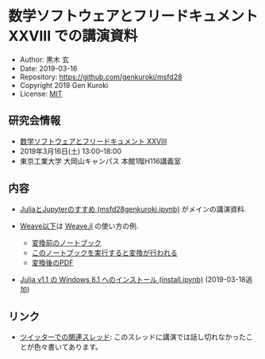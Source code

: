 # 数学ソフトウェアとフリードキュメント XXVIII での講演資料

* Author: 黒木 玄
* Date: 2019-03-16
* Repository: https://github.com/genkuroki/msfd28
* Copyright 2019 Gen Kuroki
* License: [MIT](https://opensource.org/licenses/MIT)

## 研究会情報

* [数学ソフトウェアとフリードキュメント XXVIII](http://www.mathlibre.org/msfd/28-ja.html)
* 2019年3月16日(土) 13:00–18:00
* 東京工業大学 大岡山キャンパス 本館1階H116講義室

## 内容

* [JuliaとJupyterのすすめ (msfd28genkuroki.ipynb)](https://nbviewer.jupyter.org/github/genkuroki/msfd28/blob/master/msfd28genkuroki.ipynb) がメインの講演資料.

* [Weave以下](https://github.com/genkuroki/msfd28/tree/master/Weave)は [Weave.jl](https://github.com/mpastell/Weave.jl) の使い方の例.
    * [変換前のノートブック](https://nbviewer.jupyter.org/github/genkuroki/msfd28/blob/master/Weave/%E3%83%86%E3%82%B9%E3%83%88.ipynb)
    * [このノートブックを実行すると変換が行われる](https://nbviewer.jupyter.org/github/genkuroki/msfd28/blob/master/Weave/Convert%20ipynb%20into%20html%2C%20tex%2C%20pdf.ipynb)
    * [変換後のPDF](https://github.com/genkuroki/msfd28/blob/master/Weave/%E3%83%86%E3%82%B9%E3%83%88.pdf)

* [Julia v1.1 の Windows 8.1 へのインストール (install.ipynb)](https://nbviewer.jupyter.org/github/genkuroki/msfd28/blob/master/install.ipynb) (2019-03-18追加)

## リンク

* [ツイッターでの関連スレッド](https://twitter.com/genkuroki/status/1107337100251164672): このスレッドに講演では話し切れなかったことが色々書いてあります。
